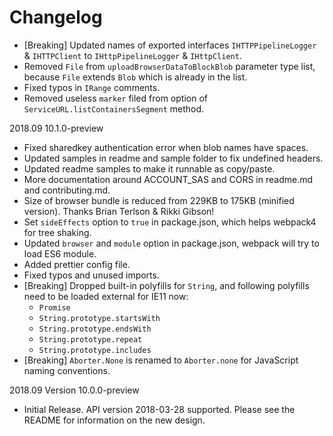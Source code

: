 # Changelog

* [Breaking] Updated names of exported interfaces `IHTTPPipelineLogger` & `IHTTPClient` to `IHttpPipelineLogger` & `IHttpClient`.
* Removed `File` from `uploadBrowserDataToBlockBlob` parameter type list, because `File` extends `Blob` which is already in the list.
* Fixed typos in `IRange` comments.
* Removed useless `marker` filed from option of `ServiceURL.listContainersSegment` method.

2018.09 10.1.0-preview

* Fixed sharedkey authentication error when blob names have spaces.
* Updated samples in readme and sample folder to fix undefined headers.
* Updated readme samples to make it runnable as copy/paste.
* More documentation around ACCOUNT_SAS and CORS in readme.md and contributing.md.
* Size of browser bundle is reduced from 229KB to 175KB (minified version). Thanks Brian Terlson & Rikki Gibson!
* Set `sideEffects` option to `true` in package.json, which helps webpack4 for tree shaking.
* Updated `browser` and `module` option in package.json, webpack will try to load ES6 module.
* Added prettier config file.
* Fixed typos and unused imports.
* [Breaking] Dropped built-in polyfills for `String`, and following polyfills need to be loaded external for IE11 now:
  * `Promise`
  * `String.prototype.startsWith`
  * `String.prototype.endsWith`
  * `String.prototype.repeat`
  * `String.prototype.includes`
* [Breaking] `Aborter.None` is renamed to `Aborter.none` for JavaScript naming conventions.

2018.09 Version 10.0.0-preview

* Initial Release. API version 2018-03-28 supported. Please see the README for information on the new design.
